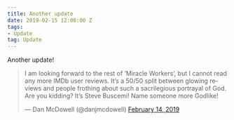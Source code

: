 ```yaml
---
title: Another update
date: 2019-02-15 12:00:00 Z
tags:
- Update
tag: Update
---
```


Another update!

<blockquote class="twitter-tweet" data-lang="en"><p lang="en" dir="ltr">I am looking forward to the rest of ‘Miracle Workers’, but I cannot read any more IMDb user reviews. It’s a 50/50 split between glowing reviews and people frothing about such a sacrilegious portrayal of God. Are you kidding? It’s Steve Buscemi! Name someone more Godlike!</p>&mdash; Dan McDowell (@danjmcdowell) <a href="https://twitter.com/danjmcdowell/status/1096149289082998784?ref_src=twsrc%5Etfw">February 14, 2019</a></blockquote>
<script async src="https://platform.twitter.com/widgets.js" charset="utf-8"></script>
